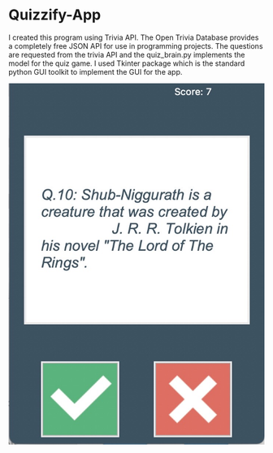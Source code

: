 # Quizzify-App

I created this program using Trivia API.
The Open Trivia Database provides a completely free JSON API for use in programming projects.
The questions are requested from the trivia API and the quiz_brain.py implements the model for the quiz game.
I used Tkinter package which is the standard python GUI toolkit to implement the GUI for the app.

![Quiz!](https://github.com/Kumar4779/Quizzify-App/blob/main/Sample.JPG)
